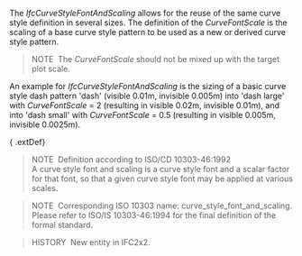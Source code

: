 ﻿The _IfcCurveStyleFontAndScaling_ allows for the reuse of the same curve style definition in several sizes. The definition of the _CurveFontScale_ is the scaling of a base curve style pattern to be used as a new or derived curve style pattern.

> NOTE&nbsp; The _CurveFontScale_ should not be mixed up with the target plot scale.

An example for _IfcCurveStyleFontAndScaling_ is the sizing of a basic curve style dash pattern 'dash' (visible 0.01m, invisible 0.005m) into 'dash large' with&nbsp;_CurveFontScale_ = 2 (resulting in&nbsp;visible 0.02m, invisible 0.01m), and into 'dash small'&nbsp;with&nbsp;_CurveFontScale_ = 0.5 (resulting in&nbsp;visible 0.005m, invisible 0.0025m).

{ .extDef}
> NOTE&nbsp; Definition according to ISO/CD 10303-46:1992  
> A curve style font and scaling is a curve style font and a scalar factor for that font, so that a given curve style font may be applied at various scales.

> NOTE&nbsp; Corresponding ISO 10303 name: curve_style_font_and_scaling. Please refer to ISO/IS 10303-46:1994 for the final definition of the formal standard.

> HISTORY&nbsp; New entity in IFC2x2.